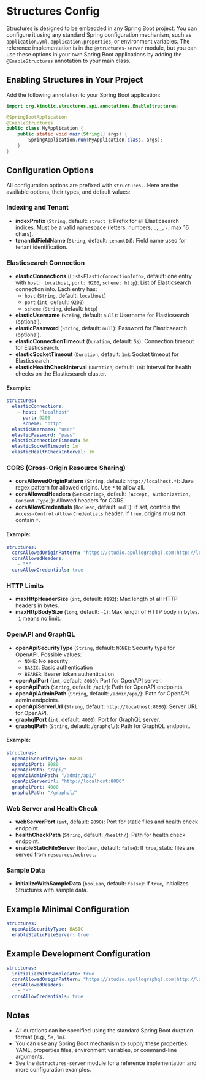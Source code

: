 # Structures Config

Structures is designed to be embedded in any Spring Boot project. You can configure it using any standard Spring configuration mechanism, such as `application.yml`, `application.properties`, or environment variables. The reference implementation is in the `@structures-server` module, but you can use these options in your own Spring Boot applications by adding the `@EnableStructures` annotation to your main class.

## Enabling Structures in Your Project

Add the following annotation to your Spring Boot application:

```java
import org.kinotic.structures.api.annotations.EnableStructures;

@SpringBootApplication
@EnableStructures
public class MyApplication {
    public static void main(String[] args) {
        SpringApplication.run(MyApplication.class, args);
    }
}
```

## Configuration Options

All configuration options are prefixed with `structures.`. Here are the available options, their types, and default values:

### Indexing and Tenant
- **indexPrefix** (`String`, default: `struct_`):
  Prefix for all Elasticsearch indices. Must be a valid namespace (letters, numbers, `.`, `_`, `-`, max 16 chars).
- **tenantIdFieldName** (`String`, default: `tenantId`):
  Field name used for tenant identification.

### Elasticsearch Connection
- **elasticConnections** (`List<ElasticConnectionInfo>`, default: one entry with `host: localhost`, `port: 9200`, `scheme: http`):
  List of Elasticsearch connection info. Each entry has:
  - `host` (`String`, default: `localhost`)
  - `port` (`int`, default: `9200`)
  - `scheme` (`String`, default: `http`)
- **elasticUsername** (`String`, default: `null`):
  Username for Elasticsearch (optional).
- **elasticPassword** (`String`, default: `null`):
  Password for Elasticsearch (optional).
- **elasticConnectionTimeout** (`Duration`, default: `5s`):
  Connection timeout for Elasticsearch.
- **elasticSocketTimeout** (`Duration`, default: `1m`):
  Socket timeout for Elasticsearch.
- **elasticHealthCheckInterval** (`Duration`, default: `1m`):
  Interval for health checks on the Elasticsearch cluster.

#### Example:
```yaml
structures:
  elasticConnections:
    - host: "localhost"
      port: 9200
      scheme: "http"
  elasticUsername: "user"
  elasticPassword: "pass"
  elasticConnectionTimeout: 5s
  elasticSocketTimeout: 1m
  elasticHealthCheckInterval: 1m
```

### CORS (Cross-Origin Resource Sharing)
- **corsAllowedOriginPattern** (`String`, default: `http://localhost.*`):
  Java regex pattern for allowed origins. Use `*` to allow all.
- **corsAllowedHeaders** (`Set<String>`, default: `[Accept, Authorization, Content-Type]`):
  Allowed headers for CORS.
- **corsAllowCredentials** (`Boolean`, default: `null`):
  If set, controls the `Access-Control-Allow-Credentials` header. If `true`, origins must not contain `*`.

#### Example:
```yaml
structures:
  corsAllowedOriginPattern: "https://studio.apollographql.com|http://localhost:\d+"
  corsAllowedHeaders:
    - "*"
  corsAllowCredentials: true
```

### HTTP Limits
- **maxHttpHeaderSize** (`int`, default: `8192`):
  Max length of all HTTP headers in bytes.
- **maxHttpBodySize** (`long`, default: `-1`):
  Max length of HTTP body in bytes. `-1` means no limit.

### OpenAPI and GraphQL
- **openApiSecurityType** (`String`, default: `NONE`):
  Security type for OpenAPI. Possible values:
  - `NONE`: No security
  - `BASIC`: Basic authentication
  - `BEARER`: Bearer token authentication
- **openApiPort** (`int`, default: `8080`):
  Port for OpenAPI server.
- **openApiPath** (`String`, default: `/api/`):
  Path for OpenAPI endpoints.
- **openApiAdminPath** (`String`, default: `/admin/api/`):
  Path for OpenAPI admin endpoints.
- **openApiServerUrl** (`String`, default: `http://localhost:8080`):
  Server URL for OpenAPI.
- **graphqlPort** (`int`, default: `4000`):
  Port for GraphQL server.
- **graphqlPath** (`String`, default: `/graphql/`):
  Path for GraphQL endpoint.

#### Example:
```yaml
structures:
  openApiSecurityType: BASIC
  openApiPort: 8080
  openApiPath: "/api/"
  openApiAdminPath: "/admin/api/"
  openApiServerUrl: "http://localhost:8080"
  graphqlPort: 4000
  graphqlPath: "/graphql/"
```

### Web Server and Health Check
- **webServerPort** (`int`, default: `9090`):
  Port for static files and health check endpoint.
- **healthCheckPath** (`String`, default: `/health/`):
  Path for health check endpoint.
- **enableStaticFileServer** (`boolean`, default: `false`):
  If `true`, static files are served from `resources/webroot`.

### Sample Data
- **initializeWithSampleData** (`boolean`, default: `false`):
  If `true`, initializes Structures with sample data.

## Example Minimal Configuration

```yaml
structures:
  openApiSecurityType: BASIC
  enableStaticFileServer: true
```

## Example Development Configuration

```yaml
structures:
  initializeWithSampleData: true
  corsAllowedOriginPattern: "https://studio.apollographql.com|http://localhost:\d+"
  corsAllowedHeaders:
    - "*"
  corsAllowCredentials: true
```

## Notes
- All durations can be specified using the standard Spring Boot duration format (e.g., `5s`, `1m`).
- You can use any Spring Boot mechanism to supply these properties: YAML, properties files, environment variables, or command-line arguments.
- See the `@structures-server` module for a reference implementation and more configuration examples.
